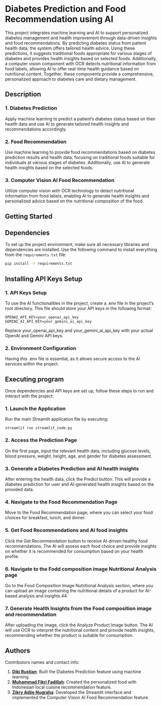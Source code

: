 # Diabetes Prediction and Food Recommendation using AI
This project integrates machine learning and AI to support personalized diabetes management and health improvement through data-driven insights and food recommendations. By predicting diabetes status from patient health data, the system offers tailored health advice. Using these predictions, it suggests traditional foods appropriate for various stages of diabetes and provides health insights based on selected foods. Additionally, a computer vision component with OCR detects nutritional information from food labels, allowing AI to offer real-time health guidance based on nutritional content. Together, these components provide a comprehensive, personalized approach to diabetes care and dietary management.

## Description
### 1. **Diabetes Prediction**  
   Apply machine learning to predict a patient’s diabetes status based on their health data and use AI to generate tailored health insights and recommendations accordingly.

### 2. **Food Recommendation**  
   Use machine learning to provide food recommendations based on diabetes prediction results and health data, focusing on traditional foods suitable for individuals at various stages of diabetes. Additionally, use AI to generate health insights based on the selected foods.

### 3. **Computer Vision AI Food Recommendation**  
   Utilize computer vision with OCR technology to detect nutritional information from food labels, enabling AI to generate health insights and personalized advice based on the nutritional composition of the food.

## Getting Started
## Dependencies
To set up the project environment, make sure all necessary libraries and dependencies are installed. Use the following command to install everything from the `requirements.txt` file:

```bash
pip install -r requirements.txt
```

## Installing API Keys Setup
### 1. **API Keys Setup**
  To use the AI functionalities in the project, create a .env file in the project’s root directory. This file should store your API keys in the following format:
  ```
  OPENAI_API_KEY=your_openai_api_key
  GEMINI_AI_API_KEY=your_gemini_ai_api_key
  ```
  Replace your_openai_api_key and your_gemini_ai_api_key with your actual OpenAI and Gemini API keys.

### 2. **Environment Configuration**
  Having this .env file is essential, as it allows secure access to the AI services within the project.

## Executing program
Once dependencies and API keys are set up, follow these steps to run and interact with the project:

### 1. **Launch the Application**
  Run the main Streamlit application file by executing:
```
streamlit run streamlit_code.py
```
### 2. **Access the Prediction Page**
  On the first page, input the relevant health data, including glucose levels, blood pressure, weight, height, age, and gender for diabetes assessment.

### 3. **Generate a Diabetes Prediction and AI health insights**
  After entering the health data, click the Predict button. This will provide a diabetes prediction for user and AI-generated health insights based on the provided data.

### 4. **Navigate to the Food Recommendation Page**
  Move to the Food Recommendation page, where you can select your food choices for breakfast, lunch, and dinner.

### 5. **Get Food Recommendations and AI food insights**
  Click the Get Recommendation button to receive AI-driven healthy food recommendations. The AI will assess each food choice and provide insights on whether it is recommended for consumption based on your health profile.

### 6. **Navigate to the Fodd composition image Nutritional Analysis page**
  Go to the Food Composition Image Nutritional Analysis section, where you can upload an image containing the nutritional details of a product for AI-based analysis and insights.44

### 7. **Generate Health Insights from the Food composition image and recommendation**
  After uploading the image, click the Analyze Product Image button. The AI will use OCR to interpret the nutritional content and provide health insights, recommending whether the product is suitable for consumption.

## Authors
Contributors names and contact info: 
1. **[Diki Rustian](https://github.com/dikirust)**: Built the Diabetes Prediction feature using machine learning.
2. **[Muhammad Fikri Fadillah](https://github.com/boxside)**: Created the personalized food with Indonesian local cuisine recommendation feature.
3. **[Zikry Adjie Nugraha](https://github.com/nugrahazikry)**: Developed the Streamlit interface and implemented the Computer Vision AI Food Recommendation feature.
